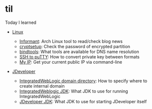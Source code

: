 # til
Today I learned

* [Linux](linux)
    - [Informant](linux/arch-pacman_dont_miss_feed_news.md): Arch Linux tool to read/check blog news
    - [cryptsetup](linux/cryptsetup-check_password.md): Check the password of encrypted partition
    - [bindtools](linux/dns-domain_name_lookup.md): What tools are available for DNS name resolution
    - [SSH to puTTY](linux/ssh-convert_putty_key_to_openssh.md): How to convert private key between formats
    - [My IP](linux/curl-whats_my_ip.md): Get your current public IP via command-line

* [JDeveloper](jdeveloper)
    - [IntegratedWebLogic domain directory](jdev/jdev-specify_domain_directory.md): How to specify where to create internal domain
    - [IntegratedWeblogic JDK](jdev/jdev-specify_jdk_for_internal_domain.md): What JDK to use for running IntegratedWebLogic
    - [JDeveloper JDK](jdev/jdev-specify_jdk_for_ide.md): What JDK to use for starting JDeveloper itself
